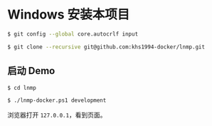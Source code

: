 # Windows 安装本项目

```bash
$ git config --global core.autocrlf input

$ git clone --recursive git@github.com:khs1994-docker/lnmp.git
```

## 启动 Demo

```bash
$ cd lnmp

$ ./lnmp-docker.ps1 development
```

浏览器打开 `127.0.0.1`，看到页面。
